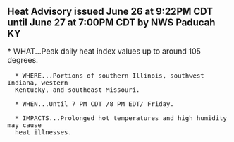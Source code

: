 <p>
   <h2>Heat Advisory issued June 26 at 9:22PM CDT until June 27 at 7:00PM CDT by NWS Paducah KY</h2>
   <div style="font-size:120%">* WHAT...Peak daily heat index values up to around 105 degrees.
      
      * WHERE...Portions of southern Illinois, southwest Indiana, western
      Kentucky, and southeast Missouri.
      
      * WHEN...Until 7 PM CDT /8 PM EDT/ Friday.
      
      * IMPACTS...Prolonged hot temperatures and high humidity may cause
      heat illnesses.
   </div>
</p>